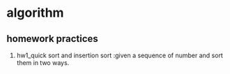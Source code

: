 # algorithm
## homework practices

1. hw1_quick sort and insertion sort :given a sequence of number and sort them in two ways. 
